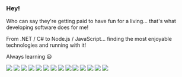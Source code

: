 ### Hey!
<!-- I'm Sander Hammelburg and I'm a software developer. -->

<!-- I started my web development career with ASP.NET/C#, creating WebForms, MVC applications and Web APIs. After learing these technologies, I started using Angular.js 1.x and then moved onto Angular.

My preferred development stack/env/tools are Node/Express (REST), Angular, RxJS, WSL2, Docker and Azure!  -->

Who can say they're getting paid to have fun for a living... that's what developing software does for me!  

From .NET / C# to Node.js / JavaScript... finding the most enjoyable technologies and running with it!

Always learning 😃

![](https://img.shields.io/badge/OS-Windows-informational?style=flats&logo=windows&logoColor=white&color=3498db)
![](https://img.shields.io/badge/Shell-WSL2-informational?style=flat&logo=ubuntu&logoColor=white&color=3498db)
![](https://img.shields.io/badge/Editor-Visual_Studio_Code-informational?style=flat&logo=visual-studio-code&logoColor=white&color=3498db)
![](https://img.shields.io/badge/Platform-Node.js-informational?style=flat&logo=node.js&logoColor=white&color=3498db)
![](https://img.shields.io/badge/Platform-.NET_Core-informational?style=flat&logo=.net&logoColor=white&color=3498db)
![](https://img.shields.io/badge/Framework-GraphQL-informational?style=flat&logo=graphql&logoColor=white&color=3498db)
![](https://img.shields.io/badge/Framework-Angular-informational?style=flat&logo=angular&logoColor=white&color=3498db)
![](https://img.shields.io/badge/Library-RxJS-informational?style=flat&logo=reactivex&logoColor=white&color=3498db)
![](https://img.shields.io/badge/Code-JavaScript-informational?style=flat&logo=javascript&logoColor=white&color=3498db)
![](https://img.shields.io/badge/Code-C%23-informational?style=flat&logo=c-sharp&logoColor=white&color=3498db)
![](https://img.shields.io/badge/Tools-Docker-informational?style=flat&logo=docker&logoColor=white&color=3498db)
![](https://img.shields.io/badge/Tools-GitHub_Actions-informational?style=flat&logo=github-actions&logoColor=white&color=3498db)
![](https://img.shields.io/badge/Serverless-Azure_Functions-informational?style=flat&logo=azure-functions&logoColor=white&color=3498db)
![](https://img.shields.io/badge/Cloud-Microsoft_Azure-informational?style=flat&logo=microsoft-azure&logoColor=white&color=3498db)
<!-- ![](https://img.shields.io/badge/Library-React-informational?style=flat&logo=react&logoColor=white&color=3498db) -->
<!-- ![](https://img.shields.io/badge/Tools-Visual_Studio-informational?style=flat&logo=visual-studio&logoColor=white&color=3498db) -->
<!-- ![](https://img.shields.io/badge/Tools-SQL_Server-informational?style=flat&logo=microsoft-sql-server&logoColor=white&color=3498db) -->

<!-- https://github.com/anuraghazra/github-readme-stats#demo
<a href="https://github.com/shammelburg">
  <img align="center" src="https://github-readme-stats.vercel.app/api/top-langs/?username=shammelburg&hide=html,css&title_color=ffffff&text_color=c9cacc&icon_color=2bbc8a&bg_color=1d1f21" />
</a>
<a href="https://github.com/shammelburg">
  <img align="center" src="https://github-readme-stats.vercel.app/api?username=shammelburg&show_icons=true&line_height=27&count_private=true&title_color=ffffff&text_color=c9cacc&icon_color=2bbc8a&bg_color=1d1f21" alt="Sander's GitHub Stats" />
</a>
 -->
